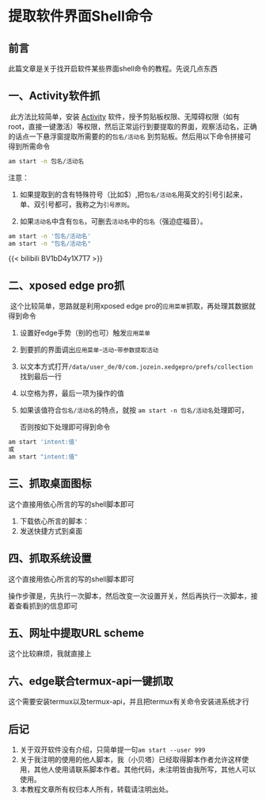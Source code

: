 # 提取软件界面Shell命令




<!--more-->

## 前言

此篇文章是关于找开启软件某些界面shell命令的教程。先说几点东西



## 一、Activity软件抓

​	此方法比较简单，安装 [Activity](https://www.coolapk.com/apk/l.Activity) 软件，授予剪贴板权限、无障碍权限（如有root，直接一键激活）等权限，然后正常运行到要提取的界面，观察活动名，正确的话点一下悬浮窗提取所需要的的`包名/活动名` 到剪贴板。然后用以下命令拼接可得到所需命令

```bash
am start -n 包名/活动名
```

注意：

1. 如果提取到的含有特殊符号（比如$）,把`包名/活动名`用英文的引号引起来，单、双引号都可，我称之为`引号原则`。

2. 如果`活动名`中含有`包名`，可删去`活动名`中的`包名`（强迫症福音）。

```bash
am start -n '包名/活动名'
am start -n "包名/活动名"
```

{{< bilibili BV1bD4y1X7T7 >}}



## 二、xposed edge pro抓

​	这个比较简单，思路就是利用xposed edge pro的`应用菜单`抓取，再处理其数据就得到命令

1. 设置好edge手势（别的也可）触发`应用菜单`

2. 到要抓的界面调出`应用菜单`-`活动`-`带参数提取活动`

3. 以文本方式打开`/data/user_de/0/com.jozein.xedgepro/prefs/collection`找到最后一行

4. 以空格为界，最后一项为操作的值

5. 如果该值符合`包名/活动名`的特点，就按 `am start -n 包名/活动名`处理即可，   

   否则按如下处理即可得到命令

```bash
am start 'intent:值'
或
am start "intent:值"
```



## 三、抓取桌面图标

这个直接用依心所言的写的shell脚本即可

1. 下载依心所言的脚本：
2. 发送快捷方式到桌面

## 四、抓取系统设置

这个直接用依心所言的写的shell脚本即可

操作步骤是，先执行一次脚本，然后改变一次设置开关，然后再执行一次脚本，接着查看抓到的信息即可

## 五、网址中提取URL scheme

这个比较麻烦，我就直接上

## 六、edge联合termux-api一键抓取

这个需要安装termux以及termux-api，并且把termux有关命令安装进系统才行

## 后记

1. 关于双开软件没有介绍，只简单提一句`am start --user 999 `
2. 关于我注明的使用的他人脚本，我（小贝塔）已经取得脚本作者允许这样使用，其他人使用请联系脚本作者。其他代码，未注明皆由我所写，其他人可以使用。
3. 本教程文章所有权归本人所有，转载请注明出处。
